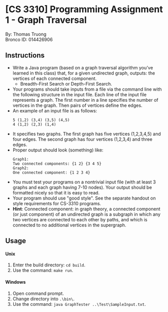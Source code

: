 # [CS 3310] Programming Assignment 1 - Graph Traversal
By: Thomas Truong\
Bronco ID: 014426906

## Instructions
- Write a Java program (based on a graph traversal algorithm you’ve learned in this class) that, for a given undirected graph, outputs: the vertices of each connected component.
  - Breadth-First Search or Depth-First Search.
- Your programs should take inputs from a file via the command line with the following structure in the input file. Each line of the input file represents a graph. The first number in a line specifies the number of vertices in the graph. Then pairs of vertices define the edges.
- An example of an input file is as follows:
  ```
  5 (1,2) (3,4) (3,5) (4,5)
  4 (1,2) (2,3) (1,4)
  ```
- It specifies two graphs. The first graph has five vertices (1,2,3,4,5) and four edges. The second graph has four vertices (1,2,3,4) and three edges.
- Proper output should look (something) like:
  ```
  Graph1:
  Two connected components: {1 2} {3 4 5}
  Graph2:
  One connected component: {1 2 3 4}
  ```
- You must test your programs on a nontrivial input file (with at least 3 graphs and each graph having 7-10 nodes). Your output should be formatted nicely so that it is easy to read.
- Your program should use "good style". See the separate handout on style requirements for CS-3310 programs.
- **Hint**: Connected component: in graph theory, a connected component (or just component) of an undirected graph is a subgraph in which any two vertices are connected to each other by paths, and which is connected to no additional vertices in the supergraph.

## Usage
#### Unix
  1. Enter the build directory: ```cd build```.
  2. Use the command: ```make run```.
#### Windows
  1. Open command prompt.
  2. Change directory into ```.\bin\```.
  3. Use the command: ```java GraphTester ..\Test\SampleInput.txt```.